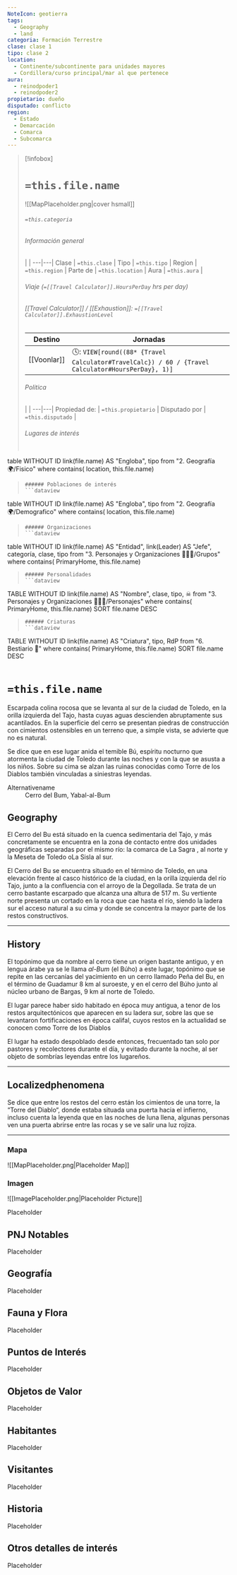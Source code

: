 ```yaml
---
NoteIcon: geotierra
tags:
  - Geography 
  - land 
categoria: Formación Terrestre
clase: clase 1
tipo: clase 2
location: 
  - Continente/subcontinente para unidades mayores
  - Cordillera/curso principal/mar al que pertenece 
aura:
  - reinodpoder1
  - reinodpoder2
propietario: dueño
disputado: conflicto
region:
  - Estado 
  - Demarcación
  - Comarca
  - Subcomarca
---
```


> [!infobox]
> # `=this.file.name`
> ![[MapPlaceholder.png|cover hsmall]]
> ###### `=this.categoria` 
> ###### Información general
>  |   |
> ---|---|
> Clase | `=this.clase` |
> Tipo | `=this.tipo` |
> Region | `=this.region` |
> Parte de | `=this.location` |
> Aura | `=this.aura`  |
> ###### Viaje (`=[[Travel Calculator]].HoursPerDay` hrs per day)
> ###### [[Travel Calculator]]  / [[Exhaustion]]:  `=[[Travel Calculator]].ExhaustionLevel`
> Destino |  Jornadas  |
> ---|---|
> [[Voonlar]] | 🕓: `VIEW[round((88* {Travel Calculator#TravelCalc}) / 60 / {Travel Calculator#HoursPerDay}, 1)]`      |
> ###### Politica
>  |   |
> ---|---|
> Propiedad de: | `=this.propietario` |
> Disputado por | `=this.disputado` |
>###### Lugares de interés
> ```dataview
table WITHOUT ID link(file.name) AS "Engloba",  tipo
from "2. Geografía 🌍/Fisico"
where contains( location, this.file.name)
>```
>###### Poblaciones de interés
> ```dataview
table WITHOUT ID link(file.name) AS "Engloba",  tipo
from "2. Geografía 🌍/Demografico"
where contains( location, this.file.name)
>```
>###### Organizaciones
> ```dataview
table WITHOUT ID link(file.name) AS "Entidad", link(Leader) AS "Jefe", categoría, clase, tipo
from "3. Personajes y Organizaciones 🧑‍🤝‍🧑/Grupos"
where contains( PrimaryHome, this.file.name)
>```
>###### Personalidades 
>```dataview
TABLE WITHOUT ID link(file.name) AS "Nombre", clase, tipo, ☠
from "3. Personajes y Organizaciones 🧑‍🤝‍🧑/Personajes"
where contains( PrimaryHome, this.file.name)
SORT file.name DESC
>```
>###### Criaturas
> ```dataview
TABLE WITHOUT ID link(file.name) AS "Criatura", tipo, RdP
from "6. Bestiario 🐉"
where contains( PrimaryHome, this.file.name)
SORT file.name DESC
>```


# `=this.file.name`
 <section class="wa-section main-content"><p>Escarpada colina rocosa que se levanta al sur de la ciudad de Toledo, en la orilla izquierda del Tajo, hasta cuyas aguas descienden abruptamente sus acantilados. En la superficie del cerro se presentan piedras de construcción con cimientos ostensibles en un terreno que, a simple vista, se advierte que no es natural.
</p>
<p>
Se dice que en ese lugar anida el temible <span data-article-privacy="private" data-article-id="76810852-94d2-485d-8e26-25f3a821d590" data-template-type="person" class="private-article article-unlinked entity-link wa-link">Bú</span>, espíritu nocturno que atormenta la ciudad de Toledo durante las noches y con la que se asusta a los niños. Sobre su cima se alzan las ruinas conocidas como <span data-article-privacy="private" data-article-id="aa2e7a8c-5e10-42f5-b36f-9ad98313a949" data-template-type="landmark" class="private-article article-unlinked entity-link wa-link">Torre de los Diablos</span> también vinculadas a siniestras leyendas.</p></section>  <section data-section-id="alternativename" class="wa-section public"><dl><dt>Alternativename</dt><dd>Cerro del Bum, Yabal-al-Bum</dd></dl></section><section data-section-id="geography" class="wa-section public"><h2>Geography</h2>
<p>El Cerro del Bu está situado en la cuenca sedimentaria del Tajo, y más concretamente se encuentra en la zona de contacto entre dos unidades geográficas separadas por el mismo río: la comarca de <span class="article-link article-explorer-link entity-link wa-link" data-article-privacy="public" data-article-id="daa944cd-c279-4f8d-be48-31936bfb1d27" data-template-type="location" data-article="daa944cd-c279-4f8d-be48-31936bfb1d27">La Sagra</span> , al norte y la Meseta de Toledo o<span class="article-link article-explorer-link entity-link wa-link" data-article-privacy="public" data-article-id="435ff75f-a9fd-4798-ab5d-5aeeaca6435b" data-template-type="location" data-article="435ff75f-a9fd-4798-ab5d-5aeeaca6435b">La Sisla</span> al sur.
</p>
<p>
El Cerro del Bu se encuentra situado en el término de Toledo, en una elevación frente al casco histórico de la ciudad, en la orilla izquierda del río Tajo, junto a la confluencia con el arroyo de la Degollada. Se trata de un cerro bastante escarpado que alcanza una altura de 517 m. Su vertiente norte presenta un cortado en la roca que cae hasta el
río, siendo la ladera sur el acceso natural a su cima y donde se concentra la mayor parte de los restos constructivos.</p><hr /></section><section data-section-id="history" class="wa-section public"><h2>History</h2>
<p>El topónimo que da nombre al cerro tiene un origen bastante antiguo, y en lengua árabe ya se le llama <em>al-Bum</em> (el Búho) a este lugar, topónimo que se repite en las
cercanías del yacimiento en un cerro llamado Peña del Bu, en el término de Guadamur 8 km al suroeste, y en el cerro del Búho junto al núcleo urbano de Bargas, 9
km al norte de Toledo.
</p>
<p>
El lugar parece haber sido habitado en época muy antigua, a tenor de los restos arquitectónicos que aparecen en su ladera sur, sobre las que se levantaron fortificaciones en época califal, cuyos restos en la actualidad se conocen como <span data-article-privacy="private" data-article-id="aa2e7a8c-5e10-42f5-b36f-9ad98313a949" data-template-type="landmark" class="private-article article-unlinked entity-link wa-link">Torre de los Diablos</span>
</p>
<p>
El lugar ha estado despoblado desde entonces, frecuentado tan solo por pastores y recolectores durante el día, y evitado durante la noche, al ser objeto de sombrías leyendas entre los lugareños.</p><hr /></section><section data-section-id="localizedPhenomena" class="wa-section public"><h2>Localizedphenomena</h2>
<p>Se dice que entre los restos del cerro están los cimientos de una torre, la “Torre del Diablo“, donde estaba situada una puerta hacia el infierno, incluso cuenta la leyenda que en las noches de luna llena, algunas personas ven una puerta abrirse entre las rocas y se ve salir una luz rojiza.</p><hr /></section>   

### Mapa
![[MapPlaceholder.png|Placeholder Map]]

### Imagen
![[ImagePlaceholder.png|Placeholder Picture]]

Placeholder

## PNJ Notables
Placeholder

## Geografía
Placeholder

## Fauna y Flora
Placeholder

## Puntos de Interés
Placeholder

## Objetos de Valor
Placeholder

## Habitantes
Placeholder

## Visitantes
Placeholder

## Historia
Placeholder

## Otros detalles de interés
Placeholder

